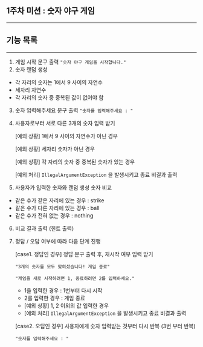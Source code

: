 ## 1주차 미션 : 숫자 야구 게임
---
## 기능 목록
---

1. 게임 시작 문구 출력
   `"숫자 야구 게임을 시작합니다."`
2. 숫자 랜덤 생성
- 각 자리의 숫자는 1에서 9 사이의 자연수
- 세자리 자연수
- 각 자리의 숫자 중 중복된 값이 없어야 함
3. 숫자 입력해주세요 문구 출력
   `"숫자를 입력해주세요 : "`
4. 사용자로부터 서로 다른 3개의 숫자 입력 받기

   [예외 상황] 1에서 9 사이의 자연수가 아닌 경우

   [예외 상황] 세자리 숫자가 아닌 경우

   [예외 상황] 각 자리의 숫자 중 중복된 숫자가 있는 경우

   [예외 처리] `IllegalArgumentException` 을 발생시키고 종료 비결과 출력

5. 사용자가 입력한 숫자와 랜덤 생성 숫자 비교
- 같은 수가 같은 자리에 있는 경우 : strike
- 같은 수가 다른 자리에 있는 경우 : ball
- 같은 수가 전혀 없는 경우 : nothing
6. 비교 결과 출력 (힌트 출력)
7. 정답 / 오답 여부에 따라 다음 단계 진행

   [case1. 정답인 경우] 정답 문구 출력 후, 재시작 여부 입력 받기

   `"3개의 숫자를 모두 맞히셨습니다! 게임 종료"`

   `"게임을 새로 시작하려면 1, 종료하려면 2를 입력하세요."`

   - 1을 입력한 경우 : 1번부터 다시 시작
   - 2를 입력한 경우 : 게임 종료
   - [예외 상황] 1, 2 이외의 값 입력한 경우
   - [예외 처리] `IllegalArgumentException` 을 발생시키고 종료 비결과 출력

   [case2. 오답인 경우] 사용자에게 숫자 입력받는 것부터 다시 반복 (3번 부터 반복)
   
   `"숫자를 입력해주세요 : "`
